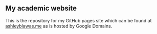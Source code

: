 ## My academic website

This is the repository for my GitHub pages site which can be found at [ashleyblawas.me](https://ashleyblawas.me) as is hosted by Google Domains. 

